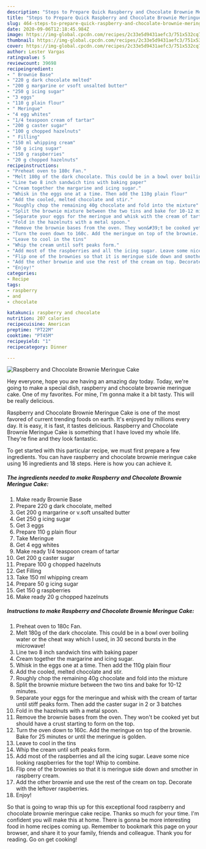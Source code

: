 ```yaml
---
description: "Steps to Prepare Quick Raspberry and Chocolate Brownie Meringue Cake"
title: "Steps to Prepare Quick Raspberry and Chocolate Brownie Meringue Cake"
slug: 464-steps-to-prepare-quick-raspberry-and-chocolate-brownie-meringue-cake
date: 2020-09-06T12:18:45.984Z
image: https://img-global.cpcdn.com/recipes/2c33e5d9431aefc3/751x532cq70/raspberry-and-chocolate-brownie-meringue-cake-recipe-main-photo.jpg
thumbnail: https://img-global.cpcdn.com/recipes/2c33e5d9431aefc3/751x532cq70/raspberry-and-chocolate-brownie-meringue-cake-recipe-main-photo.jpg
cover: https://img-global.cpcdn.com/recipes/2c33e5d9431aefc3/751x532cq70/raspberry-and-chocolate-brownie-meringue-cake-recipe-main-photo.jpg
author: Lester Vargas
ratingvalue: 5
reviewcount: 39698
recipeingredient:
- " Brownie Base"
- "220 g dark chocolate melted"
- "200 g margarine or vsoft unsalted butter"
- "250 g icing sugar"
- "3 eggs"
- "110 g plain flour"
- " Meringue"
- "4 egg whites"
- "1/4 teaspoon cream of tartar"
- "200 g caster sugar"
- "100 g chopped hazelnuts"
- " Filling"
- "150 ml whipping cream"
- "50 g icing sugar"
- "150 g raspberries"
- "20 g chopped hazelnuts"
recipeinstructions:
- "Preheat oven to 180c Fan."
- "Melt 180g of the dark chocolate. This could be in a bowl over boiling water or the cheat way which I used, in 30 second bursts in the microwave!"
- "Line two 8 inch sandwich tins with baking paper"
- "Cream together the margarine and icing sugar."
- "Whisk in the eggs one at a time. Then add the 110g plain flour"
- "Add the cooled, melted chocolate and stir."
- "Roughly chop the remaining 40g chocolate and fold into the mixture"
- "Split the brownie mixture between the two tins and bake for 10-12 minutes."
- "Separate your eggs for the meringue and whisk with the cream of tartar until stiff peaks form. Then add the caster sugar in 2 or 3 batches"
- "Fold in the hazelnuts with a metal spoon."
- "Remove the brownie bases from the oven. They won&#39;t be cooked yet but should have a crust starting to form on the top."
- "Turn the oven down to 160c. Add the meringue on top of the brownie. Bake for 25 minutes or until the meringue is golden."
- "Leave to cool in the tins"
- "Whip the cream until soft peaks form."
- "Add most of the raspberries and all the icing sugar. Leave some nice looking raspberries for the top! Whip to combine."
- "Flip one of the brownies so that it is meringue side down and smother in raspberry cream."
- "Add the other brownie and use the rest of the cream on top. Decorate with the leftover raspberries."
- "Enjoy!"
categories:
- Recipe
tags:
- raspberry
- and
- chocolate

katakunci: raspberry and chocolate 
nutrition: 207 calories
recipecuisine: American
preptime: "PT22M"
cooktime: "PT45M"
recipeyield: "1"
recipecategory: Dinner

---
```



![Raspberry and Chocolate Brownie Meringue Cake](https://img-global.cpcdn.com/recipes/2c33e5d9431aefc3/751x532cq70/raspberry-and-chocolate-brownie-meringue-cake-recipe-main-photo.jpg)

Hey everyone, hope you are having an amazing day today. Today, we're going to make a special dish, raspberry and chocolate brownie meringue cake. One of my favorites. For mine, I'm gonna make it a bit tasty. This will be really delicious.

Raspberry and Chocolate Brownie Meringue Cake is one of the most favored of current trending foods on earth. It's enjoyed by millions every day. It is easy, it is fast, it tastes delicious. Raspberry and Chocolate Brownie Meringue Cake is something that I have loved my whole life. They're fine and they look fantastic.




To get started with this particular recipe, we must first prepare a few ingredients. You can have raspberry and chocolate brownie meringue cake using 16 ingredients and 18 steps. Here is how you can achieve it.

<!--inarticleads1-->

##### The ingredients needed to make Raspberry and Chocolate Brownie Meringue Cake:

1. Make ready  Brownie Base
1. Prepare 220 g dark chocolate, melted
1. Get 200 g margarine or v.soft unsalted butter
1. Get 250 g icing sugar
1. Get 3 eggs
1. Prepare 110 g plain flour
1. Take  Meringue
1. Get 4 egg whites
1. Make ready 1/4 teaspoon cream of tartar
1. Get 200 g caster sugar
1. Prepare 100 g chopped hazelnuts
1. Get  Filling
1. Take 150 ml whipping cream
1. Prepare 50 g icing sugar
1. Get 150 g raspberries
1. Make ready 20 g chopped hazelnuts




<!--inarticleads2-->

##### Instructions to make Raspberry and Chocolate Brownie Meringue Cake:

1. Preheat oven to 180c Fan.
1. Melt 180g of the dark chocolate. This could be in a bowl over boiling water or the cheat way which I used, in 30 second bursts in the microwave!
1. Line two 8 inch sandwich tins with baking paper
1. Cream together the margarine and icing sugar.
1. Whisk in the eggs one at a time. Then add the 110g plain flour
1. Add the cooled, melted chocolate and stir.
1. Roughly chop the remaining 40g chocolate and fold into the mixture
1. Split the brownie mixture between the two tins and bake for 10-12 minutes.
1. Separate your eggs for the meringue and whisk with the cream of tartar until stiff peaks form. Then add the caster sugar in 2 or 3 batches
1. Fold in the hazelnuts with a metal spoon.
1. Remove the brownie bases from the oven. They won&#39;t be cooked yet but should have a crust starting to form on the top.
1. Turn the oven down to 160c. Add the meringue on top of the brownie. Bake for 25 minutes or until the meringue is golden.
1. Leave to cool in the tins
1. Whip the cream until soft peaks form.
1. Add most of the raspberries and all the icing sugar. Leave some nice looking raspberries for the top! Whip to combine.
1. Flip one of the brownies so that it is meringue side down and smother in raspberry cream.
1. Add the other brownie and use the rest of the cream on top. Decorate with the leftover raspberries.
1. Enjoy!




So that is going to wrap this up for this exceptional food raspberry and chocolate brownie meringue cake recipe. Thanks so much for your time. I'm confident you will make this at home. There is gonna be more interesting food in home recipes coming up. Remember to bookmark this page on your browser, and share it to your family, friends and colleague. Thank you for reading. Go on get cooking!
